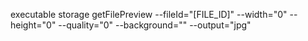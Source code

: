 executable storage getFilePreview --fileId="[FILE_ID]" --width="0" --height="0" --quality="0" --background="" --output="jpg" 